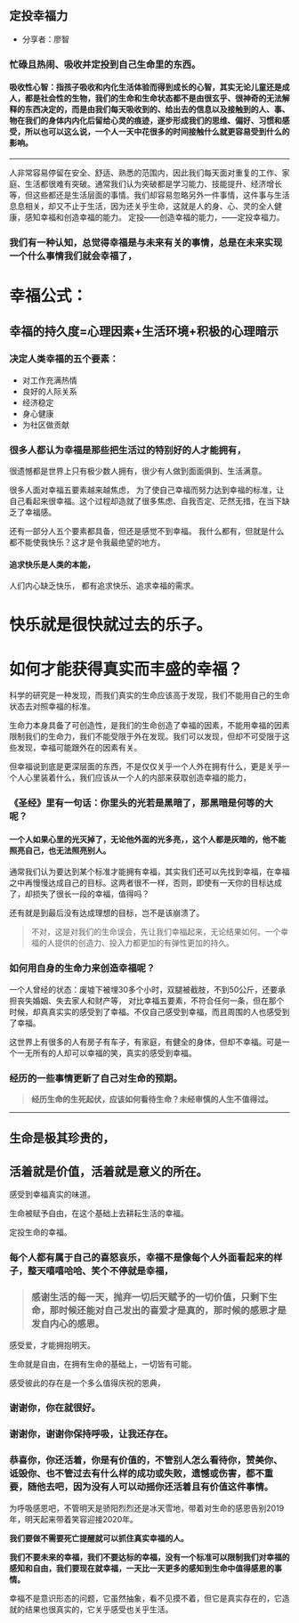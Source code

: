## 定投幸福力

* 分享者：廖智
### 忙碌且热闹、吸收并定投到自己生命里的东西。
#### 吸收性心智：指孩子吸收和内化生活体验而得到成长的心智，其实无论儿童还是成人，都是社会性的生物，我们的生命和生命状态都不是由很玄乎、很神奇的无法解释的东西决定的，而是由我们每天吸收到的、给出去的信息以及接触到的人、事、物在我们的身体内内化后留给心灵的痕迹，逐步形成我们的思维、偏好、习惯和感受，所以也可以这么说，一个人一天中花很多的时间接触什么就更容易受到什么的影响。
****
人非常容易停留在安全、舒适、熟悉的范围内，因此我们每天面对重复的工作、家庭、生活都很难有突破。通常我们认为突破都是学习能力、技能提升、经济增长等，但这些都还是生活层面的事情。我们却容易忽略另外一件事情，这件事与生活息息相关，却又不止于生活，因为还关乎生命，这就是人的身、心、灵的全人健康，感知幸福和创造幸福的能力。
定投——创造幸福的能力，——定投幸福力。

### 我们有一种认知，总觉得幸福是与未来有关的事情，总是在未来实现一个什么事情我们就会幸福了，
# 幸福公式：
## 幸福的持久度=心理因素+生活环境+积极的心理暗示

### 决定人类幸福的五个要素：
* 对工作充满热情
* 良好的人际关系
* 经济稳定
* 身心健康
* 为社区做贡献

### 很多人都认为幸福是那些把生活过的特别好的人才能拥有，
很遗憾都是世界上只有极少数人拥有，很少有人做到面面俱到、生活满意。

很多人面对幸福五要素越来越焦虑，
为了使自己幸福而努力达到幸福的标准，让自己看起来很幸福。这个过程却造就了很多焦虑、自我否定、茫然无措，在当下缺乏了幸福感。

还有一部分人五个要素都具备，但还是感觉不到幸福。
我什么都有，但就是什么都不能使我快乐？这才是令我最绝望的地方。

#### 追求快乐是人类的本能，
人们内心缺乏快乐，
都有追求快乐、追求幸福的需求。

# 快乐就是很快就过去的乐子。


# 如何才能获得真实而丰盛的幸福？


科学的研究是一种发现，而我们真实的生命应该高于发现，我们不能用自己的生命状态去对照幸福的标准。

生命力本身具备了可创造性，是我们的生命创造了幸福的因素，不能用幸福的因素限制我们的生命力，我们不能受限于外在发现。我们可以发现，但却不可受限于这些发现，幸福可能跟外在的因素有关。

但幸福说到底是更深层面的东西，不是仅仅关乎一个人外在拥有什么，更是关乎一个人心里装着什么，我们应该从一个人的内部来获取创造幸福的能力，

### 《圣经》里有一句话：你里头的光若是黑暗了，那黑暗是何等的大呢？

#### 一个人如果心里的光灭掉了，无论他外面的光多亮，，这个人都是灰暗的，他不能照亮自己，也无法照亮别人。


通常我们认为要达到某个标准才能拥有幸福，其实我们还可以先找到幸福，在幸福之中再慢慢达成自己的目标。这两者很不一样，否则，即使有一天你的目标达成了，却损失了很长一段的幸福，值得吗？

还有就是到最后没有达成理想的目标，岂不是该崩溃了。

> 不对，这是对我们的生命误会，先让我们幸福起来，无论结果如何。一个幸福的人提供的创造力、投入力都更加的有弹性更加的持久。
### 如何用自身的生命力来创造幸福呢？

一个人曾经的状态：废墟下被埋30多个小时，双腿被截肢，不到50公斤，还要承担丧失婚姻、失去家人和财产等，
 对比幸福五要素，不符合任何一条，但在那个时候，却真真实实的感受到了幸福。不仅自己感受到幸福，而且周围的人也感受到了幸福。

这世界上有很多的人有房子有车子，有家庭，有健全的身体，但却不幸福。可是一个一无所有的人却可以幸福的笑，真实的感受到幸福。

### 经历的一些事情更新了自己对生命的预期。

>  **经历生命的生死起伏，应该如何看待生命？未经审慎的人生不值得过。**

*** 
## 生命是极其珍贵的，

## 活着就是价值，活着就是意义的所在。
感受到幸福真实的味道。

生命被赋予自由，在这个基础上去耕耘生活的幸福。

定投生命的幸福。

### 每个人都有属于自己的喜怒哀乐，幸福不是像每个人外面看起来的样子，整天嘻嘻哈哈、笑个不停就是幸福，

> ### 感谢生活的每一天，抛弃一切后天赋予的一切价值，只剩下生命，那时候还能对自己发出的喜爱才是真的，那时候的感恩才是发自内心的感恩。

感受爱，才能拥抱明天。

生命就是自由，在拥有生命的基础上，一切皆有可能。

感受彼此的存在是一个多么值得庆祝的恩典，

### 谢谢你，你在就很好。
### 谢谢你，谢谢你保持呼吸，让我还存在。
### 恭喜你，你还活着，你是有价值的，不管别人怎么看待你，赞美你、诋毁你、也不管过去有什么样的成功或失败，遗憾或伤害，都不重要，随他去吧，因为没有人可以动摇你还活着且有价值这件事情。

为呼吸感恩吧，不管明天是骄阳烈烈还是冰天雪地，带着对生命的感恩告别2019年，明天起来带着笑容迎接2020年。

**我们要做不需要死亡提醒就可以抓住真实幸福的人。**

**我们不要未来的幸福，我们不要达标的幸福，没有一个标准可以限制我们对幸福的感知和自由，我们要现在就幸福，一天比一天更多的感知到生命中值得感恩的事情。**

幸福不是意识形态的问题，它虽然抽象，看不见摸不着，但它是真实存在的，它造就的结果也很真实的，它关乎感受也关乎生活。
